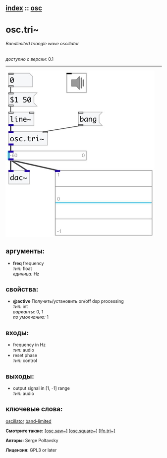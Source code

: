 [index](index.html) :: [osc](category_osc.html)
---

# osc.tri~

###### Bandlimited triangle wave oscillator

*доступно с версии:* 0.1

---




[![example](../examples/img/osc.tri~.jpg)](../examples/pd/osc.tri~.pd)



## аргументы:

* **freq**
frequency<br>
_тип:_ float<br>
_единица:_ Hz<br>





## свойства:

* **@active** 
Получить/установить on/off dsp processing<br>
_тип:_ int<br>
_варианты:_ 0, 1<br>
_по умолчанию:_ 1<br>



## входы:

* frequency in Hz<br>
_тип:_ audio
* reset phase<br>
_тип:_ control



## выходы:

* output signal in [1, -1] range<br>
_тип:_ audio



## ключевые слова:

[oscillator](keywords/oscillator.html)
[band-limited](keywords/band-limited.html)



**Смотрите также:**
[\[osc.saw~\]](osc.saw~.html)
[\[osc.square~\]](osc.square~.html)
[\[lfo.tri~\]](lfo.tri~.html)




**Авторы:** Serge Poltavsky




**Лицензия:** GPL3 or later





